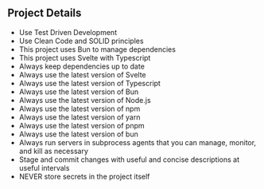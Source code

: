 ## Project Details
- Use Test Driven Development
- Use Clean Code and SOLID principles
- This project uses Bun to manage dependencies
- This project uses Svelte with Typescript
- Always keep dependencies up to date
- Always use the latest version of Svelte
- Always use the latest version of Typescript
- Always use the latest version of Bun
- Always use the latest version of Node.js
- Always use the latest version of npm
- Always use the latest version of yarn
- Always use the latest version of pnpm
- Always use the latest version of bun
- Always run servers in subprocess agents that you can manage, monitor, and kill as necessary
- Stage and commit changes with useful and concise descriptions at useful intervals
- NEVER store secrets in the project itself